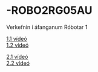 # -ROBO2RG05AU
Verkefnin í áfanganum Róbotar 1

[1.1 vídeó](https://youtu.be/ntYdqvUfNbA)<br>
[1.2 vídeó](https://youtu.be/b34KalJoMIw)

[2.1 vídeó](https://youtu.be/PXk2jkAISPE)<br>
[2.2 vídeó](https://youtu.be/2FUilNKpY60)
